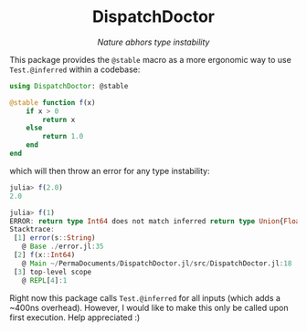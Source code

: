 <div align="center">

# DispatchDoctor

*Nature abhors type instability*

</div>

This package provides the `@stable` macro
as a more ergonomic way to use `Test.@inferred`
within a codebase:

```julia
using DispatchDoctor: @stable

@stable function f(x)
    if x > 0
        return x
    else
        return 1.0
    end
end
```

which will then throw an error for
any type instability:

```julia
julia> f(2.0)
2.0

julia> f(1)
ERROR: return type Int64 does not match inferred return type Union{Float64, Int64}
Stacktrace:
 [1] error(s::String)
   @ Base ./error.jl:35
 [2] f(x::Int64)
   @ Main ~/PermaDocuments/DispatchDoctor.jl/src/DispatchDoctor.jl:18
 [3] top-level scope
   @ REPL[4]:1
```

Right now this package calls `Test.@inferred`
for all inputs (which adds a ~400ns overhead).
However, I would like to make this only be called upon first execution.
Help appreciated :)
